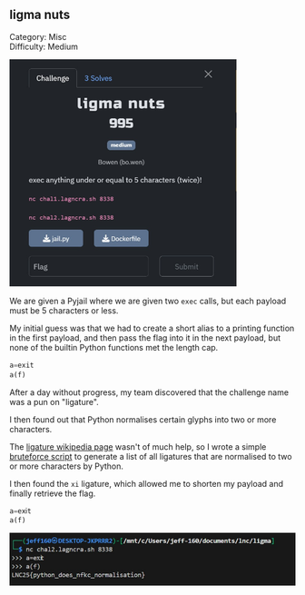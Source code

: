 ## ligma nuts

Category: Misc  
Difficulty: Medium

<img src="images/challenge.jpeg" width=400>

We are given a Pyjail where we are given two `exec` calls, but each payload must be 5 characters or less.  

My initial guess was that we had to create a short alias to a printing function in the first payload, and then pass the flag into it in the next payload, but none of the builtin Python functions met the length cap.  

```python
a=exit
a(f)
```

After a day without progress, my team discovered that the challenge name was a pun on "ligature".  

I then found out that Python normalises certain glyphs into two or more characters.  

The [ligature wikipedia page](https://en.wikipedia.org/wiki/Ligature_(writing)) wasn't of much help, so I wrote a simple [bruteforce script](bruteforce.py) to generate a list of all ligatures that are normalised to two or more characters by Python.  

I then found the `xi` ligature, which allowed me to shorten my payload and finally retrieve the flag.  

```python
a=eⅺt
a(f)
```

<img src="images/solve.jpeg" width=600>